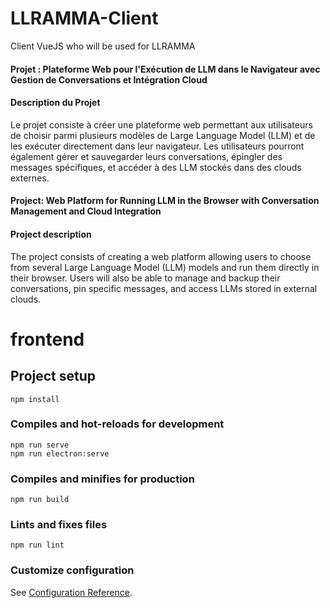 # LLRAMMA-Client
Client VueJS who will be used for LLRAMMA 




#### Projet : Plateforme Web pour l'Exécution de LLM dans le Navigateur avec Gestion de Conversations et Intégration Cloud

#### Description du Projet
Le projet consiste à créer une plateforme web permettant aux utilisateurs de choisir parmi plusieurs modèles de Large Language Model (LLM) et de les exécuter directement dans leur navigateur. Les utilisateurs pourront également gérer et sauvegarder leurs conversations, épingler des messages spécifiques, et accéder à des LLM stockés dans des clouds externes.




#### Project: Web Platform for Running LLM in the Browser with Conversation Management and Cloud Integration

#### Project description
The project consists of creating a web platform allowing users to choose from several Large Language Model (LLM) models and run them directly in their browser. Users will also be able to manage and backup their conversations, pin specific messages, and access LLMs stored in external clouds.


# frontend

## Project setup
```
npm install
```

### Compiles and hot-reloads for development
```
npm run serve
npm run electron:serve
```

### Compiles and minifies for production
```
npm run build
```

### Lints and fixes files
```
npm run lint
```

### Customize configuration
See [Configuration Reference](https://cli.vuejs.org/config/).
